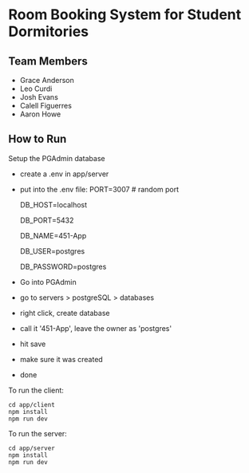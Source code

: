 # Room Booking System for Student Dormitories
## Team Members
- Grace Anderson
- Leo Curdi
- Josh Evans
- Calell Figuerres
- Aaron Howe

## How to Run
Setup the PGAdmin database
- create a .env in app/server
- put into the .env file:
    PORT=3007 # random port
  
    DB_HOST=localhost
  
    DB_PORT=5432
  
    DB_NAME=451-App
  
    DB_USER=postgres
  
    DB_PASSWORD=postgres
  
- Go into PGAdmin
- go to servers > postgreSQL > databases
- right click, create database
- call it '451-App', leave the owner as 'postgres'
- hit save
- make sure it was created
- done


To run the client:

```
cd app/client
npm install
npm run dev
```

To run the server:

```
cd app/server
npm install
npm run dev
```
